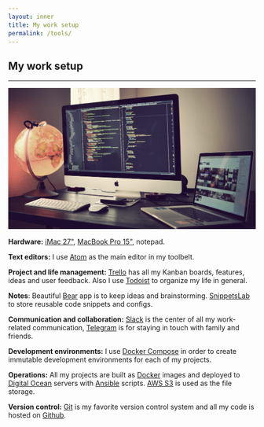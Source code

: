 ```yaml
---
layout: inner
title: My work setup
permalink: /tools/
---
```


## My work setup
---

![my workspace](/img/workspace.jpg)

**Hardware:** [iMac 27"](http://www.apple.com/imac/), [MacBook Pro 15"](http://www.apple.com/macbook-pro/), notepad.

**Text editors:** I use [Atom](https://atom.io/) as the main editor in my toolbelt.

**Project and life management:** [Trello](https://trello.com) has all my Kanban boards, features, ideas and user feedback.
Also I use [Todoist](https://www.todoist.com/) to organize my life in general.

**Notes**: Beautiful [Bear](http://www.bear-writer.com/) app is to keep ideas and brainstorming.  [SnippetsLab](https://www.renfei.org/snippets-lab/) to store reusable code snippets and configs.

**Communication and collaboration:** [Slack](https://slack.com/) is the center of all my work-related communication, [Telegram](https://telegram.org/) is for staying in touch with family and friends.

**Development environments:**  I use [Docker Compose](https://docs.docker.com/compose/) in order to create immutable development environments for each of my projects.

**Operations:** All my projects are built as [Docker](https://www.docker.com/) images and deployed to [Digital Ocean](https://www.digitalocean.com/) servers with [Ansible](https://www.ansible.com/) scripts.
[AWS S3](https://aws.amazon.com/s3/) is used as the file storage.

**Version control:** [Git](https://git-scm.com/) is my favorite version control system and all my code is hosted on [Github](https://github.com/altmer).
